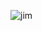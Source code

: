 
![jim](https://user-images.githubusercontent.com/57397826/169590984-474ffcb3-1c49-439e-bbec-93882a516edd.gif)

